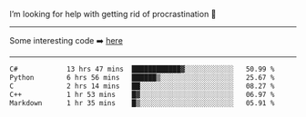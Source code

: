 I’m looking for help with getting rid of procrastination 🤔

-----

Some interesting code :arrow_right: [here](https://github.com/zhen8838/playground)

-----

<!--START_SECTION:waka-->

```txt
C#            13 hrs 47 mins  ████████████▓░░░░░░░░░░░░   50.99 %
Python        6 hrs 56 mins   ██████▒░░░░░░░░░░░░░░░░░░   25.67 %
C             2 hrs 14 mins   ██░░░░░░░░░░░░░░░░░░░░░░░   08.27 %
C++           1 hr 53 mins    █▓░░░░░░░░░░░░░░░░░░░░░░░   06.97 %
Markdown      1 hr 35 mins    █▒░░░░░░░░░░░░░░░░░░░░░░░   05.91 %
```

<!--END_SECTION:waka-->

<!--
**zhen8838/zhen8838** is a ✨ _special_ ✨ repository because its `README.md` (this file) appears on your GitHub profile.

Here are some ideas to get you started:

- 🔭 I’m currently working on ...
- 🌱 I’m currently learning ...
- 👯 I’m looking to collaborate on ...
 ...
- 💬 Ask me about ...
- 📫 How to reach me: ...
- 😄 Pronouns: ...
- ⚡ Fun fact: ...
-->
